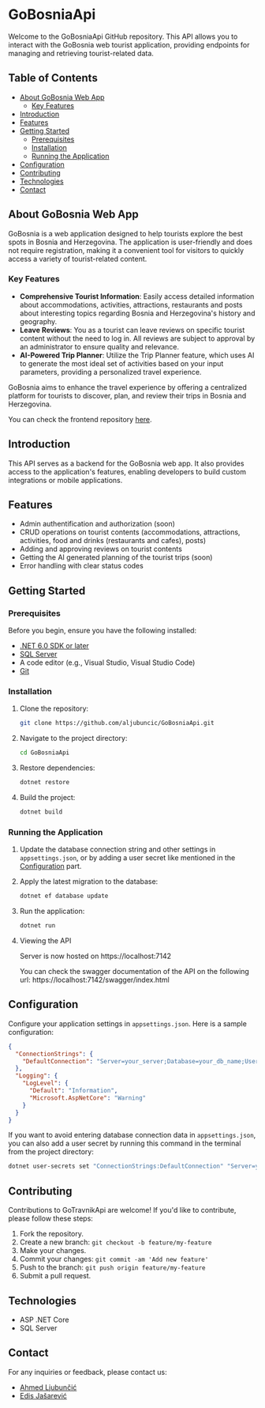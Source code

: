 # GoBosniaApi

Welcome to the GoBosniaApi GitHub repository. This API allows you to interact with the GoBosnia web tourist application, providing endpoints for managing and retrieving tourist-related data.

## Table of Contents

- [About GoBosnia Web App](#about-gobosnia-web-app)
  - [Key Features](#key-features)
- [Introduction](#introduction)
- [Features](#features)
- [Getting Started](#getting-started)
  - [Prerequisites](#prerequisites)
  - [Installation](#installation)
  - [Running the Application](#running-the-application)
- [Configuration](#configuration)
- [Contributing](#contributing)
- [Technologies](#technologies)
- [Contact](#contact)

## About GoBosnia Web App

GoBosnia is a web application designed to help tourists explore the best spots in Bosnia and Herzegovina. The application is user-friendly and does not require registration, making it a convenient tool for visitors to quickly access a variety of tourist-related content.

### Key Features

- **Comprehensive Tourist Information**: Easily access detailed information about accommodations, activities, attractions, restaurants and posts about interesting topics regarding Bosnia and Herzegovina's history and geography.
- **Leave Reviews**: You as a tourist can leave reviews on specific tourist content without the need to log in. All reviews are subject to approval by an administrator to ensure quality and relevance.
- **AI-Powered Trip Planner**: Utilize the Trip Planner feature, which uses AI to generate the most ideal set of activities based on your input parameters, providing a personalized travel experience.

GoBosnia aims to enhance the travel experience by offering a centralized platform for tourists to discover, plan, and review their trips in Bosnia and Herzegovina.

You can check the frontend repository [here](https://github.com/jasarevicedis/goBosnia).

## Introduction

This API serves as a backend for the GoBosnia web app. It also provides access to the application's features, enabling developers to build custom integrations or mobile applications.

## Features

- Admin authentification and authorization (soon)
- CRUD operations on tourist contents (accommodations, attractions, activities, food and drinks (restaurants and cafes), posts) 
- Adding and approving reviews on tourist contents
- Getting the AI generated planning of the tourist trips (soon)
- Error handling with clear status codes

## Getting Started

### Prerequisites

Before you begin, ensure you have the following installed:

- [.NET 6.0 SDK or later](https://dotnet.microsoft.com/download/dotnet/6.0)
- [SQL Server](https://www.microsoft.com/en-us/sql-server/sql-server-downloads)
- A code editor (e.g., Visual Studio, Visual Studio Code)
- [Git](https://git-scm.com/)

### Installation

1. Clone the repository:

    ```bash
    git clone https://github.com/aljubuncic/GoBosniaApi.git
    ```

2. Navigate to the project directory:

    ```bash
    cd GoBosniaApi
    ```

3. Restore dependencies:

    ```bash
    dotnet restore
    ```

4. Build the project:

    ```bash
    dotnet build
    ```

### Running the Application

1. Update the database connection string and other settings in `appsettings.json`, or by adding a user secret like mentioned in the [Configuration](#configuration) part.
2. Apply the latest migration to the database:
  
    ```bash
    dotnet ef database update
    ```

3. Run the application:

    ```bash
    dotnet run
    ```

4. Viewing the API

   Server is now hosted on https://localhost:7142

   You can check the swagger documentation of the API on the following url: https://localhost:7142/swagger/index.html

## Configuration

Configure your application settings in `appsettings.json`. Here is a sample configuration:

```json
{
  "ConnectionStrings": {
    "DefaultConnection": "Server=your_server;Database=your_db_name;User Id=your_user;Password=your_password;"
  },
  "Logging": {
    "LogLevel": {
      "Default": "Information",
      "Microsoft.AspNetCore": "Warning"
    }
  }
}
```

If you want to avoid entering database connection data in `appsettings.json`, you can also add a user secret by running this command in the terminal from the project directory:

```bash
dotnet user-secrets set "ConnectionStrings:DefaultConnection" "Server=your_server;Database=your_db_name;User Id=your_user;Password=your_password;"
```

## Contributing

Contributions to GoTravnikApi are welcome! If you'd like to contribute, please follow these steps:

1. Fork the repository.
2. Create a new branch: `git checkout -b feature/my-feature`
3. Make your changes.
4. Commit your changes: `git commit -am 'Add new feature'`
5. Push to the branch: `git push origin feature/my-feature`
6. Submit a pull request.

## Technologies

- ASP .NET Core 
- SQL Server

## Contact

For any inquiries or feedback, please contact us:
- [Ahmed Ljubunčić](https://github.com/aljubuncic)
- [Edis Jašarević](https://github.com/jasarevicedis)
